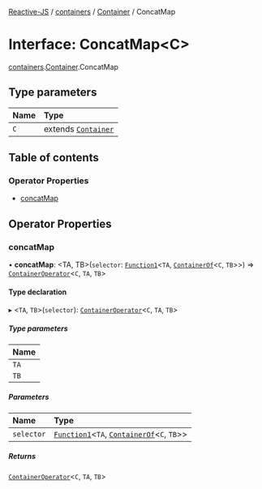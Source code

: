 [Reactive-JS](../README.md) / [containers](../modules/containers.md) / [Container](../modules/containers.Container.md) / ConcatMap

# Interface: ConcatMap<C\>

[containers](../modules/containers.md).[Container](../modules/containers.Container.md).ConcatMap

## Type parameters

| Name | Type |
| :------ | :------ |
| `C` | extends [`Container`](containers.Container-1.md) |

## Table of contents

### Operator Properties

- [concatMap](containers.Container.ConcatMap.md#concatmap)

## Operator Properties

### concatMap

• **concatMap**: <TA, TB\>(`selector`: [`Function1`](../modules/functions.md#function1)<`TA`, [`ContainerOf`](../modules/containers.md#containerof)<`C`, `TB`\>\>) => [`ContainerOperator`](../modules/containers.md#containeroperator)<`C`, `TA`, `TB`\>

#### Type declaration

▸ <`TA`, `TB`\>(`selector`): [`ContainerOperator`](../modules/containers.md#containeroperator)<`C`, `TA`, `TB`\>

##### Type parameters

| Name |
| :------ |
| `TA` |
| `TB` |

##### Parameters

| Name | Type |
| :------ | :------ |
| `selector` | [`Function1`](../modules/functions.md#function1)<`TA`, [`ContainerOf`](../modules/containers.md#containerof)<`C`, `TB`\>\> |

##### Returns

[`ContainerOperator`](../modules/containers.md#containeroperator)<`C`, `TA`, `TB`\>
